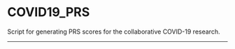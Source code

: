 # COVID19_PRS
Script for generating PRS scores for the collaborative COVID-19 research.

--------------------------------------
